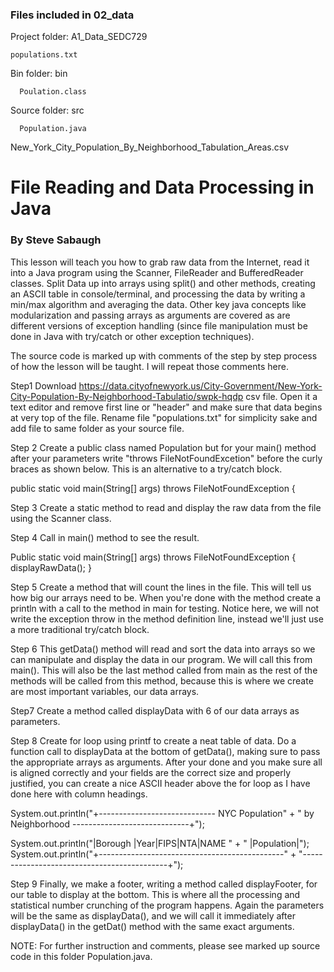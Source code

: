 ### Files included in 02_data
Project folder: A1_Data_SEDC729

    populations.txt 
  Bin folder: bin
  
      Poulation.class
  Source folder: src
  
      Population.java

New_York_City_Population_By_Neighborhood_Tabulation_Areas.csv

# File Reading and Data Processing in Java
### By Steve Sabaugh

This lesson will teach you how to grab raw data from the Internet, read 
it into a Java program using the Scanner, FileReader and BufferedReader
classes. Split Data up into arrays using split() and other methods, 
creating an ASCII table in console/terminal, and processing the data by
writing a min/max algorithm and averaging the data. Other key java concepts 
like modularization and passing arrays as arguments are covered as are 
different versions of exception handling (since file manipulation must be 
done in Java with try/catch or other exception techniques).

The source code is marked up with comments of the step by step process of 
how the lesson will be taught. I will repeat those comments here.

Step1 
Download https://data.cityofnewyork.us/City-Government/New-York-City-Population-By-Neighborhood-Tabulatio/swpk-hqdp
csv file. Open it a text editor and remove first line or "header"
and make sure that data begins at very top of the file. Rename 
file "populations.txt" for simplicity sake and add file to same folder
as your source file.

Step 2 
Create a public class named Population but for your main()
method after your parameters write "throws FileNotFoundExcetion" before
the curly braces as shown below. This is an alternative to a try/catch 
block.

public static void main(String[] args) throws FileNotFoundException  {

Step 3 
Create a static method to read and display the raw data from
the file using the Scanner class.

Step 4
Call in main() method to see the result.

Public static void main(String[] args) throws FileNotFoundException  {
		displayRawData();
}

Step 5
Create a method that will count the lines in the file. This will tell
us how big our arrays need to be. When you're done with the method 
create a println with a call to the method in main for testing. 
Notice here, we will not write the exception throw in the method
definition line, instead we'll just use a more traditional try/catch
block.

Step 6
This getData() method will read and sort the data into arrays so we can
manipulate and display the data in our program. We will call this from 
main(). This will also be the last method called from main as the rest
of the methods will be called from this method, because this is where
we create are most important variables, our data arrays.

Step7
Create a method called displayData with 6 of our data arrays as
parameters.

Step 8
Create for loop using printf to create a neat table of data. Do a 
function call to displayData at the bottom of getData(), making sure
to pass the appropriate arrays as arguments. After your done and you 
make sure all is aligned correctly and your fields are the correct size 
and properly justified, you can create a nice ASCII header above the for 
loop as I have done here with column headings. 

System.out.println("+----------------------------- NYC Population"
				+ " by Neighborhood -----------------------------+");
				
System.out.println("|Borough      |Year|FIPS|NTA|NAME               "
				+ "                                |Population|");
System.out.println("+----------------------------------------------"
				+ "--------------------------------------------+");

Step 9
Finally, we make a footer, writing a method called displayFooter, for our 
table to display at the bottom. This is where all the processing and 
statistical number crunching of the program happens. Again the parameters 
will be the same as displayData(), and we will call it immediately after 
displayData() in the getDat() method with the same exact arguments.

NOTE: For further instruction and comments, please see marked up
source code in this folder Population.java.
